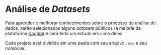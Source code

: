 # Análise de *Datasets* 

Para aprender e melhorar conhecimentos sobre o processo de análise de dados, serão selecionados alguns *datasets* públicos (a maioria da plataforma [Kaggle](kaggle.com)) e será feito um estudo em cima deles.

Cada projeto está dividido em uma pasta com seu arquivo `.csv` e seu *notebook*.